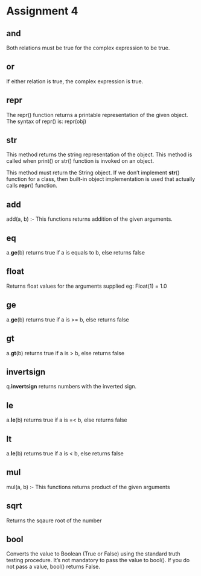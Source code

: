 # Assignment 4

##    __and__ 
Both relations must be true for the complex expression to be true.

##    __or__
If either relation is true, the complex expression is true.

##    __repr__
The repr() function returns a printable representation of the given object.
The syntax of repr() is:
repr(obj)

##    __str__
This method returns the string representation of the object. This method is called when print() or str() function is invoked on an object.

This method must return the String object. If we don’t implement __str__() function for a class, then built-in object implementation is used that actually calls __repr__() function.

##    __add__
add(a, b) :- This functions returns addition of the given arguments.

##    __eq__
a.__ge__(b) returns true if a is equals to b, else returns false

##    __float__
Returns float values for the arguments supplied
eg: Float(1) = 1.0

##    __ge__
a.__ge__(b) returns true if a is >= b, else returns false

##    __gt__
a.__gt__(b) returns true if a is > b, else returns false

##    __invertsign__
q.__invertsign__ returns numbers with the inverted sign.

##    __le__
a.__le__(b) returns true if a is =< b, else returns false

##    __lt__
a.__le__(b) returns true if a is < b, else returns false

##    __mul__
mul(a, b) :- This functions returns product of the given arguments

##    __sqrt__
Returns the sqaure root of the number

##    __bool__
Converts the value to Boolean (True or False) using the standard truth testing procedure. It’s not mandatory to pass the value to bool(). If you do not pass a value, bool() returns False.